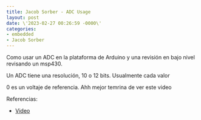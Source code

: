 ```yaml
---
title: Jacob Sorber - ADC Usage
layout: post
date: \'2023-02-27 00:26:59 -0000\'
categories:
- embedded
- Jacob Sorber
---
```


Como usar un ADC en la plataforma de Arduino y una revisión en bajo nivel revisando un msp430.

Un ADC tiene una resolución, 10 o 12 bits.
Usualmente cada valor 

0 es un voltaje de referencia.
Ahh mejor temrina de ver este video




Referencias:
- [Video](https://www.youtube.com/watch?v=u58HG5n49Xk&list=PL9IEJIKnBJjEcPAz6fss-Hx0TLytCOMVC&index=6)
